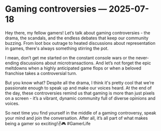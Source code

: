 # Gaming controversies — 2025-07-18

Hey there, my fellow gamers! Let’s talk about gaming controversies - the drama, the scandals, and the endless debates that keep our community buzzing. From loot box outrage to heated discussions about representation in games, there's always something stirring the pot.

I mean, don’t get me started on the constant console wars or the never-ending discussions about microtransactions. And let’s not forget the epic meltdowns when a highly anticipated game flops or when a beloved franchise takes a controversial turn.

But you know what? Despite all the drama, I think it's pretty cool that we’re passionate enough to speak up and make our voices heard. At the end of the day, these controversies remind us that gaming is more than just pixels on a screen - it’s a vibrant, dynamic community full of diverse opinions and voices.

So next time you find yourself in the middle of a gaming controversy, speak your mind and join the conversation. After all, it’s all part of what makes being a gamer so exciting!✌️🎮 #GamerLife
